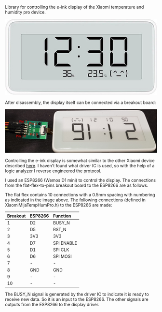 Library for controlling the e-ink display of the Xiaomi temperature and humidity pro device.

![](media/XiaomiMijaPro.jpg)

After disassembly, the display itself can be connected via a breakout board:

![](media/with_breakout_board.jpg)

Controlling the e-ink display is somewhat similar to the other Xiaomi device described [here](https://github.com/GitJer/XiaomiMiaoMiaoCe). I haven't found what driver IC is used, so with the help of a logic analyzer I reverse engineered the protocol.

I used an ESP8266 (Wemos D1 mini) to control the display. The connections from the flat-flex-to-pins breakout board to the ESP8266 are as follows.

The flat flex contains 10 connections with a 0.5mm spacing with numbering as indicated in the image above. The following connections (defined in XiaomiMijaTempHumPro.h) to the ESP8266 are made:

| Breakout | ESP8266| Function  |
| -------- |:-------|:-----     |
| 1        | D2     | BUSY_N    |
| 2        | D5     | RST_N     |
| 3        | 3V3    | 3V3       |
| 4        | D7     | SPI ENABLE|
| 5        | D1     | SPI CLK   |
| 6        | D6     | SPI MOSI  |
| 7        | -      | -         |
| 8        | GND    | GND       |
| 9        | -      | -         |
| 10       | -      | -         |

The BUSY_N signal is generated by the driver IC to indicate it is ready to receive new data. So it is an input to the ESP8266. The other signals are outputs from the ESP8266 to the display driver.
